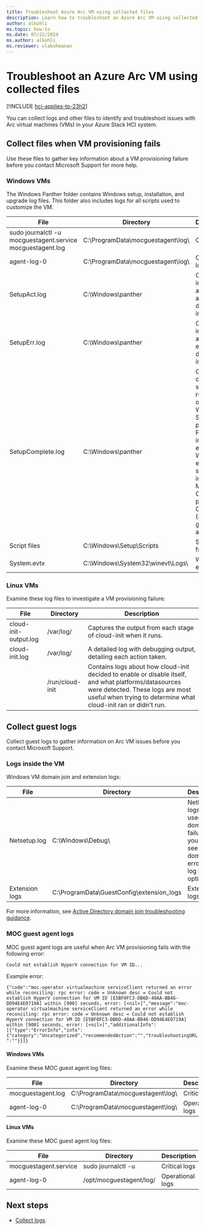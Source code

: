 ```yaml
---
title: Troubleshoot Azure Arc VM using collected files
description: Learn how to troubleshoot an Azure Arc VM using collected files. 
author: alkohli
ms.topic: how-to
ms.date: 07/22/2024
ms.author: alkohli
ms.reviewer: vlakshmanan
---
```


# Troubleshoot an Azure Arc VM using collected files

[!INCLUDE [hci-applies-to-23h2](../../includes/hci-applies-to-23h2.md)]

You can collect logs and other files to identify and troubleshoot issues with Arc virtual machines (VMs) in your Azure Stack HCI system.

## Collect files when VM provisioning fails

 Use these files to gather key information about a VM provisioning failure before you contact Microsoft Support for more help.

### Windows VMs

The Windows Panther folder contains Windows setup, installation, and upgrade log files. This folder also includes logs for all scripts used to customize the VM.

| File              | Directory       | Description |
|-------------------|-----------------|-------------|
| sudo journalctl -u mocguestagent.service mocguestagent.log | C:\ProgramData\mocguestagent\log\ | Critical logs |
| agent-log-0 | C:\ProgramData\mocguestagent\log\ | Operational logs |
| SetupAct.log | C:\Windows\panther | Contains information about setup actions during the installation. |
| SetupErr.log | C:\Windows\panther | Contains information about setup errors during the installation. |
| SetupComplete.log | C:\Windows\panther | Contains custom scripts that run during or after the Windows Setup process. For HCI, includes enabling WinRM, enabling ssh, and installing Microsoft On-premises Cloud (MOC) guest agent. |
| Script files | C:\Windows\Setup\Scripts | Scripts from ISO |
| System.evtx | C:\Windows\System32\winevt\Logs\ | Windows event logs |

### Linux VMs

Examine these log files to investigate a VM provisioning failure:

| File              | Directory       | Description |
|-------------------|-----------------|-------------|
| cloud-init-output.log | /var/log/ | Captures the output from each stage of cloud-init when it runs. |
| cloud-init.log | /var/log/ | A detailed log with debugging output, detailing each action taken. |
| | /run/cloud-init | Contains logs about how cloud-init decided to enable or disable itself, and what platforms/datasources were detected. These logs are most useful when trying to determine what cloud-init ran or didn't run. |

## Collect guest logs

Collect guest logs to gather information on Arc VM issues before you contact Microsoft Support.

### Logs inside the VM

Windows VM domain join and extension logs:

| File              | Directory       | Description |
|-------------------|-----------------|-------------|
| Netsetup.log | C:\Windows\Debug\ | Netlogon logs are used for domain join failure. If you don't see  a domain join error, this log is optional. |
| Extension logs | C:\ProgramData\GuestConfig\extension_logs | Extension logs |

For more information, see [Active Directory domain join troubleshooting guidance](/troubleshoot/windows-server/active-directory/active-directory-domain-join-troubleshooting-guidance).

### MOC guest agent logs

MOC guest agent logs are useful when Arc VM provisioning fails with the following error:

`Could not establish HyperV connection for VM ID...`

Example error:

`{"code":"moc-operator virtualmachine serviceClient returned an error while reconciling: rpc error: code = Unknown desc = Could not establish HyperV connection for VM ID [E5BF0FC3-DB6D-40AA-BB46-DD94E4E0719A] within [900] seconds, error: [<nil>]","message":"moc-operator virtualmachine serviceClient returned an error while reconciling: rpc error: code = Unknown desc = Could not establish HyperV connection for VM ID [E5BF0FC3-DB6D-40AA-BB46-DD94E4E0719A] within [900] seconds, error: [<nil>]","additionalInfo":[{"type":"ErrorInfo","info":{"category":"Uncategorized","recommendedAction":"","troubleshootingURL":""}}]}`

#### Windows VMs

Examine these MOC guest agent log files:

| File              | Directory       | Description |
|-------------------|-----------------|-------------|
| mocguestagent.log | C:\ProgramData\mocguestagent\log\ | Critical logs |
| agent-log-0 | C:\ProgramData\mocguestagent\log\ | Operational logs |

#### Linux VMs

Examine these MOC guest agent log files:

| File              | Directory       | Description |
|-------------------|-----------------|-------------|
| mocguestagent.service  | sudo journalctl -u | Critical logs |
| agent-log-0 | /opt/mocguestagent/log/ | Operational logs |

## Next steps

- [Collect logs](./collect-logs.md).
